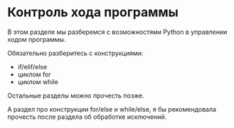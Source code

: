 # Контроль хода программы

В этом разделе мы разберемся с возможностями Python в управлении ходом программы.

Обязательно разберитесь с конструкциями:
* if/elif/else
* циклом for
* циклом while

Остальные разделы можно прочесть позже.

А раздел про конструкции for/else и while/else, я бы рекомендовала прочесть после раздела об обработке исключений.